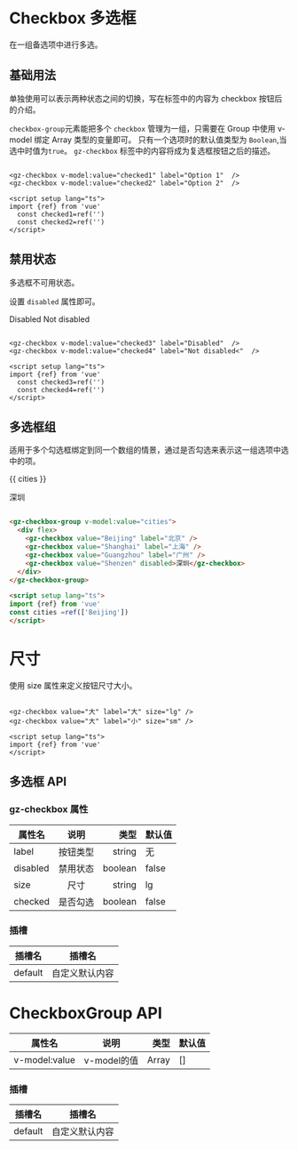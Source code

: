 <script setup lang="ts">
import {ref} from 'vue'
  const checked1=ref('')
  const checked2=ref('')
  const checked3=ref('')
  const checked4=ref('')
  const cities =ref(['Beijing'])
</script>

# Checkbox 多选框
在一组备选项中进行多选。


## 基础用法
单独使用可以表示两种状态之间的切换，写在标签中的内容为 checkbox 按钮后的介绍。

`checkbox-group`元素能把多个 `checkbox` 管理为一组，只需要在 Group 中使用 v-model 绑定 Array 类型的变量即可。 只有一个选项时的默认值类型为 `Boolean`,当选中时值为`true`。
`gz-checkbox` 标签中的内容将成为复选框按钮之后的描述。
<div>
    <gz-checkbox v-model:value="checked1" label="Option 1"  />
    <gz-checkbox v-model:value="checked2" label="Option 2"  />
</div>

``` vue

<gz-checkbox v-model:value="checked1" label="Option 1"  />
<gz-checkbox v-model:value="checked2" label="Option 2"  />

<script setup lang="ts">
import {ref} from 'vue'
  const checked1=ref('')
  const checked2=ref('')
</script>

```

## 禁用状态

多选框不可用状态。

设置 `disabled` 属性即可。

<gz-checkbox v-model:value="checked3" disabled>Disabled</gz-checkbox>
<gz-checkbox v-model:value="checked4">Not disabled</gz-checkbox>

``` vue

<gz-checkbox v-model:value="checked3" label="Disabled"  />
<gz-checkbox v-model:value="checked4" label="Not disabled<"  />

<script setup lang="ts">
import {ref} from 'vue'
  const checked3=ref('')
  const checked4=ref('')
</script>

```

## 多选框组

适用于多个勾选框绑定到同一个数组的情景，通过是否勾选来表示这一组选项中选中的项。


{{ cities }}
  <gz-checkbox-group v-model:value="cities">
    <div flex>
      <gz-checkbox value="Beijing" label="北京" />
      <gz-checkbox value="Shanghai" label="上海" />
      <gz-checkbox value="Guangzhou" label="广州" />
      <gz-checkbox value="Shenzen" disabled>深圳</gz-checkbox>
    </div>
  </gz-checkbox-group>


``` html

<gz-checkbox-group v-model:value="cities">
  <div flex>
    <gz-checkbox value="Beijing" label="北京" />
    <gz-checkbox value="Shanghai" label="上海" />
    <gz-checkbox value="Guangzhou" label="广州" />
    <gz-checkbox value="Shenzen" disabled>深圳</gz-checkbox>
  </div>
</gz-checkbox-group>

<script setup lang="ts">
import {ref} from 'vue'
const cities =ref(['Beijing'])
</script>

```

# 尺寸
  使用 size 属性来定义按钮尺寸大小。
<gz-checkbox value="大" label="大" size="lg" />
<gz-checkbox value="大" label="小" size="sm" />

``` vue

<gz-checkbox value="大" label="大" size="lg" />
<gz-checkbox value="大" label="小" size="sm" />

<script setup lang="ts">
import {ref} from 'vue'
</script>
``` 


## 多选框 API
### gz-checkbox 属性

| 属性名   |   说明   |    类型 | 默认值 |
| -------- | :------: | ------: | ------ |
| label    | 按钮类型 |  string | 无     |
| disabled | 禁用状态 | boolean | false  |
| size     |   尺寸   |  string | lg     |
| checked  | 是否勾选 | boolean | false  |


###  插槽

| 插槽名  |     插槽名     |
| ------- | :------------: |
| default | 自定义默认内容 |

# CheckboxGroup API


| 属性名        |    说明     |  类型 | 默认值 |
| ------------- | :---------: | ----: | ------ |
| v-model:value | v-model的值 | Array | []     |


###  插槽

| 插槽名  |     插槽名     |
| ------- | :------------: |
| default | 自定义默认内容 |

